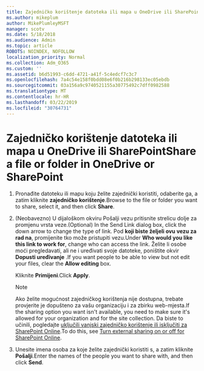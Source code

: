 ```yaml
---
title: Zajedničko korištenje datoteka ili mapa u OneDrive ili SharePoint
ms.author: mikeplum
author: MikePlumleyMSFT
manager: scotv
ms.date: 5/18/2018
ms.audience: Admin
ms.topic: article
ROBOTS: NOINDEX, NOFOLLOW
localization_priority: Normal
ms.collection: Adm_O365
ms.custom: ''
ms.assetid: b6d51993-c6dd-4721-a41f-5c4edcf7c3c7
ms.openlocfilehash: 7a4c54e158f0bdd08e6f0b216b298133ec05ebdb
ms.sourcegitcommit: 03a156a9c9740521155a30775492c7dff0982588
ms.translationtype: MT
ms.contentlocale: hr-HR
ms.lasthandoff: 03/22/2019
ms.locfileid: "30764731"
---
```

# <a name="share-a-file-or-folder-in-onedrive-or-sharepoint"></a><span data-ttu-id="d97f0-102">Zajedničko korištenje datoteka ili mapa u OneDrive ili SharePoint</span><span class="sxs-lookup"><span data-stu-id="d97f0-102">Share a file or folder in OneDrive or SharePoint</span></span>

1. <span data-ttu-id="d97f0-103">Pronađite datoteku ili mapu koju želite zajednički koristiti, odaberite ga, a zatim kliknite **zajedničko korištenje**.</span><span class="sxs-lookup"><span data-stu-id="d97f0-103">Browse to the file or folder you want to share, select it, and then click **Share**.</span></span>
    
2. <span data-ttu-id="d97f0-104">(Neobavezno) U dijaloškom okviru Pošalji vezu pritisnite strelicu dolje za promjenu vrsta veze.</span><span class="sxs-lookup"><span data-stu-id="d97f0-104">(Optional) In the Send Link dialog box, click the down arrow to change the type of link.</span></span> <span data-ttu-id="d97f0-105">Pod **koji biste željeli ovu vezu za rad na**, promijenite tko može pristupiti vezu.</span><span class="sxs-lookup"><span data-stu-id="d97f0-105">Under **Who would you like this link to work for**, change who can access the link.</span></span> <span data-ttu-id="d97f0-106">Želite li osobe moći pregledavati, ali ne i uređivati svoje datoteke, poništite okvir **Dopusti uređivanje** .</span><span class="sxs-lookup"><span data-stu-id="d97f0-106">If you want people to be able to view but not edit your files, clear the **Allow editing** box.</span></span> 
    
    <span data-ttu-id="d97f0-107">Kliknite **Primijeni**.</span><span class="sxs-lookup"><span data-stu-id="d97f0-107">Click **Apply**.</span></span>
    
    > [!NOTE]
    > <span data-ttu-id="d97f0-108">Ako želite mogućnost zajedničkog korištenja nije dostupna, trebate provjerite je dopušteno za vašu organizaciju i za zbirku web-mjesta.</span><span class="sxs-lookup"><span data-stu-id="d97f0-108">If the sharing option you want isn't available, you need to make sure it's allowed for your organization and for the site collection.</span></span> <span data-ttu-id="d97f0-109">Da biste to učinili, pogledajte [uključili vanjski zajedničko korištenje ili isključiti za SharePoint Online](https://go.microsoft.com/fwlink/?linkid=866426).</span><span class="sxs-lookup"><span data-stu-id="d97f0-109">To do this, see [Turn external sharing on or off for SharePoint Online](https://go.microsoft.com/fwlink/?linkid=866426).</span></span> 
  
3. <span data-ttu-id="d97f0-110">Unesite imena osoba za koje želite zajednički koristiti s, a zatim kliknite **Pošalji**.</span><span class="sxs-lookup"><span data-stu-id="d97f0-110">Enter the names of the people you want to share with, and then click **Send**.</span></span>
    

